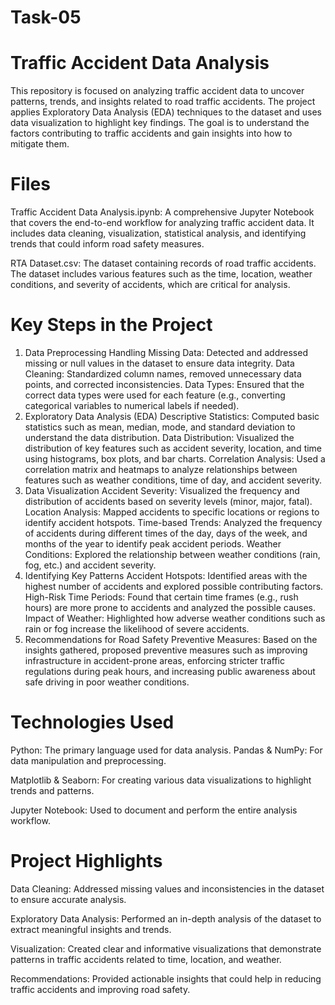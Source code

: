 # Task-05
# Traffic Accident Data Analysis
This repository is focused on analyzing traffic accident data to uncover patterns, trends, and insights related to road traffic accidents. The project applies Exploratory Data Analysis (EDA) techniques to the dataset and uses data visualization to highlight key findings. The goal is to understand the factors contributing to traffic accidents and gain insights into how to mitigate them.

# Files
Traffic Accident Data Analysis.ipynb: A comprehensive Jupyter Notebook that covers the end-to-end workflow for analyzing traffic accident data. It includes data cleaning, visualization, statistical analysis, and identifying trends that could inform road safety measures.

RTA Dataset.csv: The dataset containing records of road traffic accidents. The dataset includes various features such as the time, location, weather conditions, and severity of accidents, which are critical for analysis.

# Key Steps in the Project
1. Data Preprocessing
Handling Missing Data: Detected and addressed missing or null values in the dataset to ensure data integrity.
Data Cleaning: Standardized column names, removed unnecessary data points, and corrected inconsistencies.
Data Types: Ensured that the correct data types were used for each feature (e.g., converting categorical variables to numerical labels if needed).
2. Exploratory Data Analysis (EDA)
Descriptive Statistics: Computed basic statistics such as mean, median, mode, and standard deviation to understand the data distribution.
Data Distribution: Visualized the distribution of key features such as accident severity, location, and time using histograms, box plots, and bar charts.
Correlation Analysis: Used a correlation matrix and heatmaps to analyze relationships between features such as weather conditions, time of day, and accident severity.
3. Data Visualization
Accident Severity: Visualized the frequency and distribution of accidents based on severity levels (minor, major, fatal).
Location Analysis: Mapped accidents to specific locations or regions to identify accident hotspots.
Time-based Trends: Analyzed the frequency of accidents during different times of the day, days of the week, and months of the year to identify peak accident periods.
Weather Conditions: Explored the relationship between weather conditions (rain, fog, etc.) and accident severity.
4. Identifying Key Patterns
Accident Hotspots: Identified areas with the highest number of accidents and explored possible contributing factors.
High-Risk Time Periods: Found that certain time frames (e.g., rush hours) are more prone to accidents and analyzed the possible causes.
Impact of Weather: Highlighted how adverse weather conditions such as rain or fog increase the likelihood of severe accidents.
5. Recommendations for Road Safety
Preventive Measures: Based on the insights gathered, proposed preventive measures such as improving infrastructure in accident-prone areas, enforcing stricter traffic regulations during peak hours, and increasing public awareness about safe driving in poor weather conditions.
# Technologies Used
Python: The primary language used for data analysis.
Pandas & NumPy: For data manipulation and preprocessing.

Matplotlib & Seaborn: For creating various data visualizations to highlight trends and patterns.

Jupyter Notebook: Used to document and perform the entire analysis workflow.
# Project Highlights
Data Cleaning: Addressed missing values and inconsistencies in the dataset to ensure accurate analysis.

Exploratory Data Analysis: Performed an in-depth analysis of the dataset to extract meaningful insights and trends.

Visualization: Created clear and informative visualizations that demonstrate patterns in traffic accidents related to time, location, and weather.

Recommendations: Provided actionable insights that could help in reducing traffic accidents and improving road safety.
